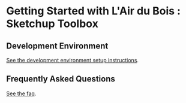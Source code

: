 # Getting Started with L'Air du Bois : Sketchup Toolbox

## Development Environment

[See the development environment setup instructions](01-development.md).

## Frequently Asked Questions

[See the faq](02-faq.md).